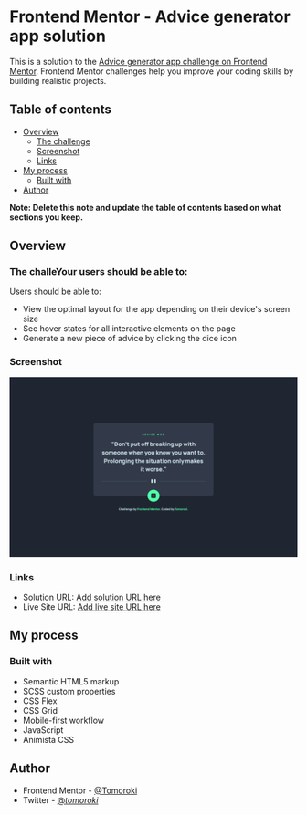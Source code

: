 # Frontend Mentor - Advice generator app solution

This is a solution to the [Advice generator app challenge on Frontend Mentor](https://www.frontendmentor.io/challenges/advice-generator-app-QdUG-13db). Frontend Mentor challenges help you improve your coding skills by building realistic projects.

## Table of contents

-   [Overview](#overview)
    -   [The challenge](#the-challenge)
    -   [Screenshot](#screenshot)
    -   [Links](#links)
-   [My process](#my-process)
    -   [Built with](#built-with)
-   [Author](#author)

**Note: Delete this note and update the table of contents based on what sections you keep.**

## Overview

### The challeYour users should be able to:

Users should be able to:

-   View the optimal layout for the app depending on their device's screen size
-   See hover states for all interactive elements on the page
-   Generate a new piece of advice by clicking the dice icon

### Screenshot

![](./screenshot.png)

### Links

-   Solution URL: [Add solution URL here](https://github.com/Tomoroki/advice-generator-app)
-   Live Site URL: [Add live site URL here](https://tomoroki.github.io/advice-generator-app/)

## My process

### Built with

-   Semantic HTML5 markup
-   SCSS custom properties
-   CSS Flex
-   CSS Grid
-   Mobile-first workflow
-   JavaScript
-   Animista CSS

## Author

-   Frontend Mentor - [@Tomoroki](https://www.frontendmentor.io/profile/Tomoroki)
-   Twitter - [@_tomoroki_](https://www.twitter.com/_tomoroki_)
